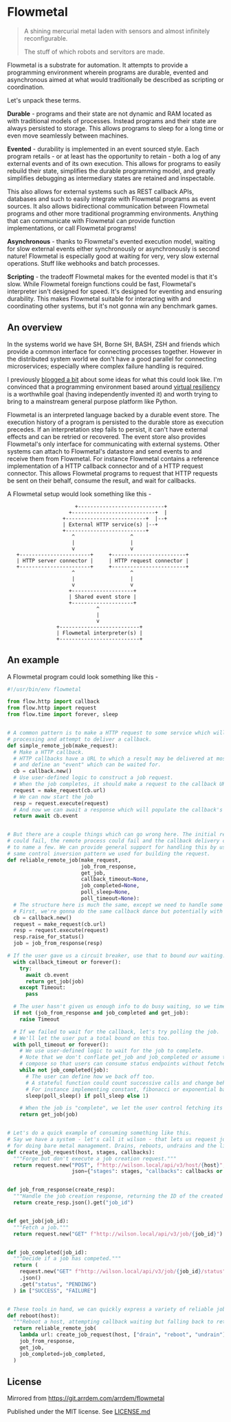 # Flowmetal

> A shining mercurial metal laden with sensors and almost infinitely reconfigurable.
>
> The stuff of which robots and servitors are made.

Flowmetal is a substrate for automation.
It attempts to provide a programming environment wherein programs are durable, evented and asynchronous aimed at what would traditionally be described as scripting or coordination.

Let's unpack these terms.

**Durable** - programs and their state are not dynamic and RAM located as with traditional models of processes.
Instead programs and their state are always persisted to storage.
This allows programs to sleep for a long time or even move seamlessly between machines.

**Evented** - durability is implemented in an event sourced style.
Each program retails - or at least has the opportunity to retain - both a log of any external events and of its own execution.
This allows for programs to easily rebuild their state, simplifies the durable programming model, and greatly simplifies debugging as intermediary states are retained and inspectable.

This also allows for external systems such as REST callback APIs, databases and such to easily integrate with Flowmetal programs as event sources.
It also allows bidirectional communication between Flowmetal programs and other more traditional programming environments.
Anything that can communicate with Flowmetal can provide function implementations, or call Flowmetal programs!

**Asynchronous** - thanks to Flowmetal's evented execution model, waiting for slow external events either synchronously or asynchronously is second nature!
Flowmetal is especially good at waiting for very, very slow external operations.
Stuff like webhooks and batch processes.

**Scripting** - the tradeoff Flowmetal makes for the evented model is that it's slow.
While Flowmetal foreign functions could be fast, Flowmetal's interpreter isn't designed for speed.
It's designed for eventing and ensuring durability.
This makes Flowmetal suitable for interacting with and coordinating other systems, but it's not gonna win any benchmark games.

## An overview

In the systems world we have SH, Borne SH, BASH, ZSH and friends which provide a common interface for connecting processes together.
However in the distributed system world we don't have a good parallel for connecting microservices; especially where complex failure handling is required.

I previously [blogged a bit](https://www.arrdem.com/2019/04/01/the_silver_tower/) about some ideas for what this could look like.
I'm convinced that a programming environment based around [virtual resiliency](https://www.microsoft.com/en-us/research/publication/a-m-b-r-o-s-i-a-providing-performant-virtual-resiliency-for-distributed-applications/) is a worthwhile goal (having independently invented it) and worth trying to bring to a mainstream general purpose platform like Python.

Flowmetal is an interpreted language backed by a durable event store.
The execution history of a program is persisted to the durable store as execution precedes.
If an interpretation step fails to persist, it can't have external effects and can be retried or recovered.
The event store also provides Flowmetal's only interface for communicating with external systems.
Other systems can attach to Flowmetal's datastore and send events to and receive them from Flowmetal.
For instance Flowmetal contains a reference implementation of a HTTP callback connector and of a HTTP request connector.
This allows Flowmetal programs to request that HTTP requests be sent on their behalf, consume the result, and wait for callbacks.

A Flowmetal setup would look something like this -

```
                      +----------------------------+
                    +---------------------------+  |
                  +--------------------------+  |--+
                  | External HTTP service(s) |--+
                  +--------------------------+
                     ^                  ^
                     |                  |
                     v                  v
   +-----------------------+     +------------------------+
   | HTTP server connector |     | HTTP request connector |
   +-----------------------+     +------------------------+
                     ^                  ^
                     |                  |
                     v                  v
                    +--------------------+
                    | Shared event store |
                    +--------------------+
                             ^
                             |
                             v
                +--------------------------+
                | Flowmetal interpreter(s) |
                +--------------------------+
```

## An example

A Flowmetal program could look something like this -

``` python
#!/usr/bin/env flowmetal

from flow.http import callback
from flow.http import request
from flow.time import forever, sleep


# A common pattern is to make a HTTP request to some service which will do some
# processing and attempt to deliver a callback.
def simple_remote_job(make_request):
  # Make a HTTP callback.
  # HTTP callbacks have a URL to which a result may be delivered at most once,
  # and define an "event" which can be waited for.
  cb = callback.new()
  # Use user-defined logic to construct a job request.
  # When the job completes, it should make a request to the callback URL.
  request = make_request(cb.url)
  # We can now start the job
  resp = request.execute(request)
  # And now we can await a response which will populate the callback's event.
  return await cb.event


# But there are a couple things which can go wrong here. The initial request
# could fail, the remote process could fail and the callback delivery could fail
# to name a few. We can provide general support for handling this by using the
# same control inversion pattern we used for building the request.
def reliable_remote_job(make_request,
                        job_from_response,
                        get_job,
                        callback_timeout=None,
                        job_completed=None,
                        poll_sleep=None,
                        poll_timeout=None):
  # The structure here is much the same, except we need to handle some extra cases.
  # First, we're gonna do the same callback dance but potentially with a timeout.
  cb = callback.new()
  request = make_request(cb.url)
  resp = request.execute(request)
  resp.raise_for_status()
  job = job_from_response(resp)

# If the user gave us a circuit breaker, use that to bound our waiting.
  with callback_timeout or forever():
    try:
      await cb.event
      return get_job(job)
    except Timeout:
      pass

  # The user hasn't given us enough info to do busy waiting, so we timed out.
  if not (job_from_response and job_completed and get_job):
    raise Timeout

  # If we failed to wait for the callback, let's try polling the job.
  # We'll let the user put a total bound on this too.
  with poll_timeout or forever():
    # We use user-defined logic to wait for the job to complete.
    # Note that we don't conflate get_job and job_completed or assume they
    # compose so that users can consume status endpoints without fetches.
    while not job_completed(job):
      # The user can define how we back off too.
      # A stateful function could count successive calls and change behavior.
      # For instance implementing constant, fibonacci or exponential backoff.
      sleep(poll_sleep() if poll_sleep else 1)

    # When the job is "complete", we let the user control fetching its status
    return get_job(job)


# Let's do a quick example of consuming something like this.
# Say we have a system - let's call it wilson - that lets us request jobs
# for doing bare metal management. Drains, reboots, undrains and the like.
def create_job_request(host, stages, callbacks):
  """Forge but don't execute a job creation request."""
  return request.new("POST", f"http://wilson.local/api/v3/host/{host}",
                     json={"stages": stages, "callbacks": callbacks or []})


def job_from_response(create_resp):
  """Handle the job creation response, returning the ID of the created job."""
  return create_resp.json().get("job_id")


def get_job(job_id):
  """Fetch a job."""
  return request.new("GET" f"http://wilson.local/api/v3/job/{job_id}").json()


def job_completed(job_id):
  """Decide if a job has competed."""
  return (
    request.new("GET" f"http://wilson.local/api/v3/job/{job_id}/status")
    .json()
    .get("status", "PENDING")
  ) in ["SUCCESS", "FAILURE"]


# These tools in hand, we can quickly express a variety of reliable jobs.
def reboot(host):
  """Reboot a host, attempting callback waiting but falling back to retry."""
  return reliable_remote_job(
    lambda url: create_job_request(host, ["drain", "reboot", "undrain"], [url]),
    job_from_response,
    get_job,
    job_completed=job_completed,
  )
```

## License

Mirrored from https://git.arrdem.com/arrdem/flowmetal

Published under the MIT license. See [LICENSE.md](LICENSE.md)
